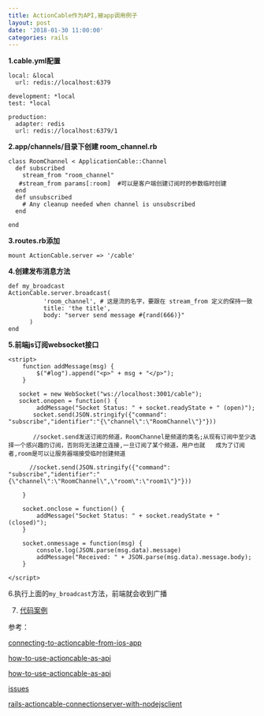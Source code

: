 ```yaml
---
title: ActionCable作为API,被app调用例子
layout: post
date: '2018-01-30 11:00:00'
categories: rails
---
```


**1.cable.yml配置**
```
local: &local
  url: redis://localhost:6379

development: *local
test: *local

production:
  adapter: redis
  url: redis://localhost:6379/1

```
**2.app/channels/目录下创建 room_channel.rb**
```
class RoomChannel < ApplicationCable::Channel
  def subscribed
    stream_from "room_channel"
   #stream_from params[:room]  #可以是客户端创建订阅时的参数临时创建
  end
  def unsubscribed
    # Any cleanup needed when channel is unsubscribed
  end

end
```
**3.routes.rb添加**
```
mount ActionCable.server => '/cable'
```
**4.创建发布消息方法**
```
def my_broadcast
ActionCable.server.broadcast(
          'room_channel', # 这是流的名字，要跟在 stream_from 定义的保持一致
          title: 'the title',
          body: "server send message #{rand(666)}"
      )
end
```
**5.前端js订阅websocket接口**
```
<stript>
    function addMessage(msg) {
        $("#log").append("<p>" + msg + "</p>");
    }

   socket = new WebSocket("ws://localhost:3001/cable");
   socket.onopen = function() {
        addMessage("Socket Status: " + socket.readyState + " (open)");
       socket.send(JSON.stringify({"command": "subscribe","identifier":"{\"channel\":\"RoomChannel\"}"})) 
			 
       //socket.send发送订阅的频道，RoomChannel是频道的类名;从现有订阅中至少选择一个感兴趣的订阅，否则将无法建立连接,一旦订阅了某个频道，用户也就   成为了订阅者,room是可以让服务器端接受临时创建频道
			 
	  //socket.send(JSON.stringify({"command": "subscribe","identifier":"{\"channel\":\"RoomChannel\",\"room\":\"room1\"}"}))
    
    }

    socket.onclose = function() {
        addMessage("Socket Status: " + socket.readyState + " (closed)");
    }

    socket.onmessage = function(msg) {
        console.log(JSON.parse(msg.data).message)
        addMessage("Received: " + JSON.parse(msg.data).message.body);
    }

</script>
```
6.执行上面的`my_broadcast`方法，前端就会收到广播

7. [代码案例](https://github.com/yanchengv/action_cable_as_api_example)

参考：

[connecting-to-actioncable-from-ios-app](https://stackoverflow.com/questions/35145429/connecting-to-actioncable-from-ios-app?rq=1 )

[how-to-use-actioncable-as-api](https://stackoverflow.com/questions/35320791/how-to-use-actioncable-as-api/36120630)

[how-to-use-actioncable-as-api ](https://stackoverflow.com/questions/35320791/how-to-use-actioncable-as-api )

[issues](https://github.com/rails/rails/issues/28447 )

[rails-actioncable-connectionserver-with-nodejsclient](https://stackoverflow.com/questions/44556858/rails-actioncable-connectionserver-with-nodejsclient?noredirect=1&lq=1)